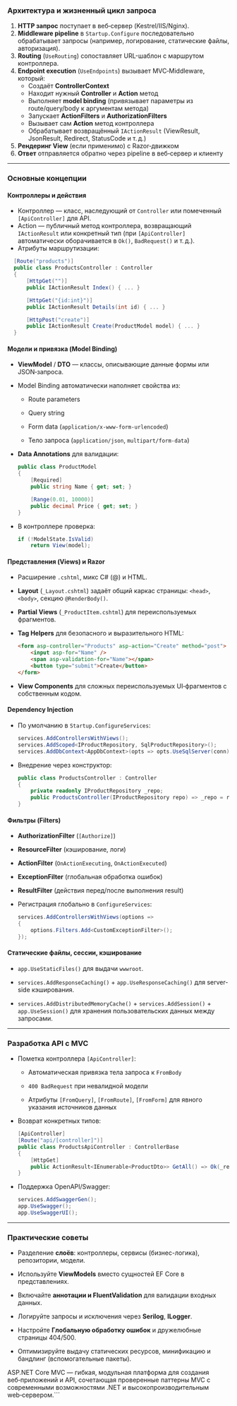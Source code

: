 ### Архитектура и жизненный цикл запроса

1. **HTTP запрос** поступает в веб‑сервер (Kestrel/IIS/Nginx).  
2. **Middleware pipeline** в `Startup.Configure` последовательно обрабатывает запросы (например, логирование, статические файлы, авторизация).  
3. **Routing** (`UseRouting`) сопоставляет URL-шаблон с маршрутом контроллера.  
4. **Endpoint execution** (`UseEndpoints`) вызывает MVC‑Middleware, который:
   - Создаёт **ControllerContext**
   - Находит нужный **Controller** и **Action** метод
   - Выполняет **model binding** (привязывает параметры из route/query/body к аргументам метода)
   - Запускает **ActionFilters** и **AuthorizationFilters**
   - Вызывает сам **Action** метод контроллера
   - Обрабатывает возвращённый `IActionResult` (ViewResult, JsonResult, Redirect, StatusCode и т. д.)
5. **Рендеринг View** (если применимо) с Razor‑движком  
6. **Ответ** отправляется обратно через pipeline в веб‑сервер и клиенту

---

### Основные концепции

#### Контроллеры и действия
- Контроллер — класс, наследующий от `Controller` или помеченный `[ApiController]` для API.  
- Action — публичный метод контроллера, возвращающий `IActionResult` или конкретный тип (при `[ApiController]` автоматически оборачивается в `Ok()`, `BadRequest()` и т. д.).  
- Атрибуты маршрутизации:  
```csharp
  [Route("products")]
  public class ProductsController : Controller
  {
      [HttpGet("")]
      public IActionResult Index() { ... }

      [HttpGet("{id:int}")]
      public IActionResult Details(int id) { ... }

      [HttpPost("create")]
      public IActionResult Create(ProductModel model) { ... }
  }
```

#### Модели и привязка (Model Binding)

- **ViewModel** / **DTO** — классы, описывающие данные формы или JSON‑запроса.
    
- Model Binding автоматически наполняет свойства из:
    
    - Route parameters
        
    - Query string
        
    - Form data (`application/x-www-form-urlencoded`)
        
    - Тело запроса (`application/json`, `multipart/form-data`)
        
- **Data Annotations** для валидации:
    
    ```csharp
    public class ProductModel
    {
        [Required]
        public string Name { get; set; }
    
        [Range(0.01, 10000)]
        public decimal Price { get; set; }
    }
    ```
    
- В контроллере проверка:
    
    ```csharp
    if (!ModelState.IsValid)
        return View(model);
    ```
    

#### Представления (Views) и Razor

- Расширение `.cshtml`, микс C# (@) и HTML.
    
- **Layout** (`_Layout.cshtml`) задаёт общий каркас страницы: `<head>`, `<body>`, секцию `@RenderBody()`.
    
- **Partial Views** (`_ProductItem.cshtml`) для переиспользуемых фрагментов.
    
- **Tag Helpers** для безопасного и выразительного HTML:
    
    ```html
    <form asp-controller="Products" asp-action="Create" method="post">
        <input asp-for="Name" />
        <span asp-validation-for="Name"></span>
        <button type="submit">Create</button>
    </form>
    ```
    
- **View Components** для сложных переиспользуемых UI‑фрагментов с собственным кодом.
    

#### Dependency Injection

- По умолчанию в `Startup.ConfigureServices`:
    
    ```csharp
    services.AddControllersWithViews();
    services.AddScoped<IProductRepository, SqlProductRepository>();
    services.AddDbContext<AppDbContext>(opts => opts.UseSqlServer(conn));
    ```
    
- Внедрение через конструктор:
    
    ```csharp
    public class ProductsController : Controller
    {
        private readonly IProductRepository _repo;
        public ProductsController(IProductRepository repo) => _repo = repo;
    }
    ```
    

#### Фильтры (Filters)

- **AuthorizationFilter** (`[Authorize]`)
    
- **ResourceFilter** (кэширование, логи)
    
- **ActionFilter** (`OnActionExecuting`, `OnActionExecuted`)
    
- **ExceptionFilter** (глобальная обработка ошибок)
    
- **ResultFilter** (действия перед/после выполнения result)
    
- Регистрация глобально в `ConfigureServices`:
    
    ```csharp
    services.AddControllersWithViews(options =>
    {
        options.Filters.Add<CustomExceptionFilter>();
    });
    ```
    

#### Статические файлы, сессии, кэширование

- `app.UseStaticFiles()` для выдачи `wwwroot`.
    
- `services.AddResponseCaching()` + `app.UseResponseCaching()` для server-side кэширования.
    
- `services.AddDistributedMemoryCache()` + `services.AddSession()` + `app.UseSession()` для хранения пользовательских данных между запросами.
    

---

### Разработка API с MVC

- Пометка контроллера `[ApiController]`:
    
    - Автоматическая привязка тела запроса к `FromBody`
        
    - `400 BadRequest` при невалидной модели
        
    - Атрибуты `[FromQuery]`, `[FromRoute]`, `[FromForm]` для явного указания источников данных
        
- Возврат конкретных типов:
    
    ```csharp
    [ApiController]
    [Route("api/[controller]")]
    public class ProductsApiController : ControllerBase
    {
        [HttpGet]
        public ActionResult<IEnumerable<ProductDto>> GetAll() => Ok(_repo.GetAll());
    }
    ```
    
- Поддержка OpenAPI/Swagger:
    
    ```csharp
    services.AddSwaggerGen();
    app.UseSwagger();
    app.UseSwaggerUI();
    ```
    

---

### Практические советы

- Разделение **слоёв**: контроллеры, сервисы (бизнес-логика), репозитории, модели.
    
- Используйте **ViewModels** вместо сущностей EF Core в представлениях.
    
- Включайте **аннотации и FluentValidation** для валидации входных данных.
    
- Логируйте запросы и исключения через **Serilog**, **ILogger<T>**.
    
- Настройте **Глобальную обработку ошибок** и дружелюбные страницы 404/500.
    
- Оптимизируйте выдачу статических ресурсов, минификацию и бандлинг (вспомогательные пакеты).
    

ASP.NET Core MVC — гибкая, модульная платформа для создания веб‑приложений и API, сочетающая проверенные паттерны MVC с современными возможностями .NET и высокопроизводительным web‑сервером.```